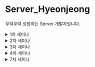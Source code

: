 # Server_Hyeonjeong
무럭무럭 성장하는 Server 개발자입니다.

<details> 
 <summary>1차 세미나</summary> 
  <div markdown="1">
   # 필수 과제 1-1
> 로그인 페이지 만들기
> (SignInActivity)

<img width="397" alt="1" src="https://user-images.githubusercontent.com/81394850/162618531-506ff87d-1ee9-4193-903f-975cf141c1b0.png">


**1. 아이디, 비밀번호 모두 입력 되어있을 경우만 Activity 이동**
```kotlin
//로그인 버튼 클릭시  
binding.btnLogin.setOnClickListener {  
  if(etid.text.toString().isNotBlank() && etpw.text.toString().isNotBlank()){//값이 있는 경우  
  Toast.makeText(this,"로그인 성공",Toast.LENGTH_SHORT).show()  
        val intent = Intent(this,HomeActivity::class.java)  
        startActivity(intent)  
    }else {  
        Toast.makeText(this,"아이디/비밀번호를 확인해주세요",Toast.LENGTH_SHORT).show()  
    }  
}
```
➡️ 로그인 버튼 클릭시
`isNotBlank` : 비어있거나 공백이 아닌 경우 true 반환
- `Toast` 메시지를 통해 '로그인 성공' 출력하기
- `Intent` 객체를 통해 HomeActivity로 이동하기

<img width="422" alt="2" src="https://user-images.githubusercontent.com/81394850/162618590-bc3b874a-ca25-4e94-9d09-a59994c30f11.png">


**2. 비밀번호 입력 내용 가리기**
`android:inputType="textPassword"` 를 통해 입력한 비밀번호를 가리도록 설정하기

**3. 미리보기 글씨 설정**
`android:hint="비밀번호를 입력해주세요."` 로 입력 전 미리보기 내용을 설정해준다.

**4. 회원가입 버튼 클릭시 SignUpActivity로 이동**
```kotlin
//회원가입 버튼 클릭시  
binding.btnSignup.setOnClickListener {  
  val intent = Intent(this,SignUpActivity::class.java)  
  startActivity(intent)
}
```
<img width="430" alt="3" src="https://user-images.githubusercontent.com/81394850/162618624-f4b0083d-0b17-4f33-9382-b2ec82a444ad.png">


`Intent(context, 호출할 액티비티::class.java)` 
-> 회원가입 Activity 호출하여 이동하기

# 필수과제 1-2

> 회원가입 페이지 만들기
> (SignUpActivity)


**1. 모두 입력된 경우만 회원가입 완료 클릭시 Activity 이동**

```kotlin
private fun signup(){  
    if(binding.etSignupId.text.toString().isNotBlank() && binding.etSignupName.text.toString().isNotBlank() && binding.etSignupPw.text.toString().isNotEmpty()){  
        Toast.makeText(this,"회원가입성공", Toast.LENGTH_SHORT).show()
        finish()
}

override fun finish() {  
    super.finish()  
}
```

* ` isNotBlank` 속성을 통해 EditText에 값이 있는 경우만 회원가입 성공하도록 설정
* `finish()` 함수를 호출하여 현재 엑티비티를 종료하고 Intent하기 전에 있었던 Activity로 이동

> 모두 입력하지 않은 경우

<img width="413" alt="4" src="https://user-images.githubusercontent.com/81394850/162618715-8fd68f0b-1205-4685-8580-493d175bc8b0.png">

> 모두 입력한 경우

<img width="437" alt="5" src="https://user-images.githubusercontent.com/81394850/162618774-cfc97f49-01c9-4fe7-bdc8-e85aced10a25.png">

-> 회원가입 성공

# 필수과제 1-3

> 자기소개 페이지 만들기
> (HomeActivity)

constraint 설정 후 view간의 위치 관계를 통해 자기소개 페이지 설정


# 성장과제 2-1
> 화면이동 + @

1. 회원가입 성공 후 회원가입 시 입력했던 아이디와 비밀번호 입력되어 있어야함
> SignInActivity.kt
```kotlin
//회원가입 버튼 클릭시  
binding.btnSignup.setOnClickListener {  
  val intent = Intent(this,SignUpActivity::class.java)  
    getSignUpActivityResult.launch(intent) //startActivity 대신 사용해서 값 받아올 수 있도록 함  
}
```
* SignActivity에서 값을 받아오기 위해 getSignUpActivityResult 변수를 시작하여 Intent 진행한다.

```kotlin
//회원가입 후 ID, PW 가져오기  
getSignUpActivityResult = registerForActivityResult(  
    ActivityResultContracts.StartActivityForResult()) {  
  result ->  
  //회원가입에서 돌아올 때 결과 값 받아옴  
  if(result.resultCode == RESULT_OK){  
            var signupId = result.data?.getStringExtra("id")  
            var signupPw = result.data?.getStringExtra("pw")  
            etid.setText(signupId)  
            etpw.setText(signupPw)  
        }  
    }
```
2. `private lateinit var getSignUpActivityResult : ActivityResultLauncher<Intent>` 
-> registerForActivityResult를 사용할 변수를 선언한다.
3. `if(result.resultCode == RESULT_OK)` RESULT_OK 를 통해 결과코드가 참일 경우 회원가입에서 돌아올 때 결과 값을 받아온다.
4. `result.data?.getStringExtra("id")` id라는 key값을 담아온 데이터를 저장하여 ID EditText 자리에 넣어준다.(비밀번호도 동일하게 진행)
5. `etid.setText(signupId)` 받아온 id값을 setText로 텍스트를 설정해준다.


> SignUpActivity.kt
```kotlin
//로그인 페이지로 이동할 때 입력 값을 보내도록 하는 코드  
val intent = Intent(this, SignInActivity::class.java).apply{  
  putExtra("id",signupId)  
    putExtra("pw",signupPw)  
}  
  
setResult(RESULT_OK,intent)  
if (!isFinishing) {  
    finish()  
}
```
* `putExtra`를 통해  key값과 함께 입력한 값을 저장해준다.
* 값 입력 후 RESULT_OK를 통해 받은 입력 값을 전달하여 사용할 수 있도록 한다.

<img width="437" alt="6" src="https://user-images.githubusercontent.com/81394850/162618897-34dcc36f-e0ed-412e-bd54-e66bcf910cc2.png">


# 성장과제 2-2

**1. ScrollView 설정**
```xml
<ScrollView  
	  android:layout_width="match_parent"  
	  android:layout_height="0dp"  
	  app:layout_constraintTop_toTopOf="parent"  
	  app:layout_constraintBottom_toBottomOf="parent">  
	 <androidx.constraintlayout.widget.ConstraintLayout  android:layout_width="match_parent"  
	  android:layout_height="wrap_content"  
	  android:layout_marginBottom="30dp"  
	  app:layout_constraintTop_toTopOf="parent">
      </androidx.constraintlayout.widget.ConstraintLayout>  
  
</ScrollView>
  ```
* ScrollView는 imageview나 TextView와 같은 View들을 바로 포함할 수 없다. 또한 한개의 뷰만 포함 가능하다. 그래서 layout을 만들고 그 내부에 다른 view들을 포함해야한다.
* ConstraintLayout을 내부에 만들고 그 안에 다른 뷰들을 포함하여 만든다.

<img width="401" alt="7" src="https://user-images.githubusercontent.com/81394850/162618912-60f04285-3618-44d4-aa8f-624bd592cea1.png">
<img width="421" alt="8" src="https://user-images.githubusercontent.com/81394850/162618937-bf8c7f7c-6051-4fbf-a367-389f5244c4bf.png">

-> 내용이 많을 경우, 스크롤뷰를 통해 내릴 수 있도록 함

<br>

**2. 사진 비율 1:1로 설정하기**

`app:layout_constraintDimensionRatio="1:1"` -> 가로, 세로 비율을 1:1로 설정하기 
 
`app:layout_constraintWidth_percent="0.4"` -> Width에 40% 크기로 image 크기를 설정한다. 이때 가로, 세로 비율이 같으므로 Length 또한 같은 크기로 설정된다.


  </div> 
</details>

<details>  
<summary>2차 세미나</summary>  
<div markdown="1">
 # 필수 과제 1


> FollowerAdapter

```kotlin
override fun onCreateViewHolder(parent: ViewGroup, viewType: Int): FollowerViewHolder {   
    val binding = ItemFollowerListBinding.inflate(LayoutInflater.from(parent.context), parent, false)  
    return FollowerViewHolder(binding)  
}  
```
-> 뷰홀더를 만드는 코드 부모 context에 부착시키며 뷰홀더에 넘겨준다.

```kotlin
override fun onBindViewHolder(holder: FollowerViewHolder, position: Int) {  
    holder.onBind(followerList[position])    
}  
```
-> 현재 위치에 있는 값들을 뷰홀더에 넘겨줌

  ```kotlin
override fun getItemCount(): Int {  
    return followerList.size  
}  
```
-> 리사이클러뷰에서 구현할 리스트 개수를 넘겨주기  
  
  ```kotlin
class FollowerViewHolder(private val binding : ItemFollowerListBinding):RecyclerView.ViewHolder(binding.root) {  
    fun onBind(data: FollowerData){  
        binding.tvFollowerListName.text = data.followerName  
		binding.tvFollowerListIntro.text = data.followerIntro  
  
  }  
  
}
```
-> 해당 position에 있는 값들을 뷰홀더에 연결시켜준다.

> fragment 변경하기

```kotlin
private fun initTransaction(){
		val fragment1 = FollowerFragment()
		val fragment2 = RepositoryFragment()

		supportFragmentManager.beginTransaction().add(R.id.fcv_home,fragment1).commit()
		binding.btnFollower.setOnClickListener {
			supportFragmentManager.beginTransaction().replace(R.id.fcv_home,fragment1).commit()
		}
		binding.btnRepository.setOnClickListener {
			supportFragmentManager.beginTransaction().replace(R.id.fcv_home,fragment2).commit()
		}
		}
}
```
-> initTransaction을 통해 현재 선택한 프레그 먼트 교체시킴
이때 add로 먼저 선택할 것을 지정해주고 그다음에 변경 할 때는 replace로 해줘야함
이렇게 클릭이벤트를 걸어줘서 변경이 가능하도록 한다!

## 구현화면
<img width="276" alt="image" src="https://user-images.githubusercontent.com/81394850/167561388-ccdcd24f-3ed0-440f-8938-244695825100.png">

# 필수과제 1-2

```xml
<androidx.recyclerview.widget.RecyclerView

android:id="@+id/rv_follower"
android:layout_width="match_parent"
android:layout_height="wrap_content"
app:layout_constraintStart_toStartOf="parent"
app:layout_constraintTop_toTopOf="parent"
app:layoutManager="androidx.recyclerview.widget.GridLayoutManager"
app:spanCount="2"/>
```
리사이클러뷰 Grid Layout으로 변경시키기
`GridLayoutManager` 이용!
`spanCount` -> 아이템 2개씩 들어올 수 있도록 함

## 구현화면

<img width="291" alt="image" src="https://user-images.githubusercontent.com/81394850/167560637-463e7e12-c48d-47f9-9d87-c54d688b6fe2.png">

# 성장과제
```kotlin
override fun onBindViewHolder(holder: FollowerAdapter.FollowerViewHolder, position: Int) {

holder.onBind(followerList[position])
holder.itemView.setOnClickListener {
	val intent = Intent(mContext,DetailActivity::class.java)
	intent.putExtra("name", followerList[position].followerName)
	intent.putExtra("desc", followerList[position].followerIntro)
	mContext.startActivity(intent)
}
}
```
-> onBindViewHolder에 아이템 생겼을 시점에 클릭이벤트 연결하기!
-> 해당 뷰 위치에 대한 이름과 설명을 함께 putExtra로 보내주기
* 다른 방식으로 하는 것이 좋을 것 같아 그 부분을 공부해야 할 것 같다...


## 구현화면

<img width="285" alt="image" src="https://user-images.githubusercontent.com/81394850/167560792-69d456ec-39f6-4f0a-a45c-0e606c1d66fd.png">

-> 클릭시 이 화면으로 이동!
</div>
</details>

<details>  
<summary>3차 세미나</summary>  
<div markdown="1">
 # 필수 과제 1
> 폰트 적용하기

1. 사용할 font xml 만들기	
```xml
<font-family xmlns:android="http://schemas.android.com/apk/res/android"  
  xmlns:app="http://schemas.android.com/apk/res-auto">  
 <font  android:font="@font/noto_sans_kr_regular"  
  android:fontStyle="normal"  
  android:fontWeight="400"/>  
  
 <font  android:font="@font/noto_sans_kr_bold"  
  android:fontStyle="normal"  
  android:fontWeight="700"/>  
  
</font-family>
```
-> fontweight에 따라 다르게 설정됨
2. values폴더에서 fontstyle.xml 만들기
```xml
<resources>  
 <style name="noto_sans_textView" parent="@android:style/Widget.DeviceDefault.TextView">  
 <item name="android:fontFamily">@font/font_noto_sans</item>  
 </style>  
 <style name="noto_sans_button" parent="@android:style/Widget.DeviceDefault.Button.Borderless">  
 <item name="android:fontFamily">@font/font_noto_sans</item>  
 </style>  
 <style name="noto_sans_editText" parent="@android:style/Widget.DeviceDefault.EditText">  
 <item name="android:fontFamily">@font/font_noto_sans</item>  
 </style>  
</resources>
```
-> textview, button, editText 별로 폰트 적용시킴
3. style.xml에서 custom font-family 적용시킴
```xml
<resources>  
  <!--custom font-family 적용-->  
	  <style name="AppStyle" parent="Theme.AppCompat.Light.NoActionBar">  
	 <item name="android:textViewStyle">@style/noto_sans_textView</item>  
	 <item name="android:buttonStyle">@style/noto_sans_button</item>  
	 item name="android:editTextStyle">@style/noto_sans_editText</item>
	  
 </style>
 </resources>
 ```
-> 폰트 자동 적용시킨다.

## HomeActivity -> ProfileFragment로 만들기

-> HomeActivity에서 프레그먼트 띄우고 BottomNavigation 만들어서 fragment 교체시키기

1. ViewPager2 사용하기
2. bottomnavigationView 사용하기
```xml
<androidx.viewpager2.widget.ViewPager2  
  android:id="@+id/vp_home"  
  android:layout_width="match_parent"  
  android:layout_height="match_parent"/>  
  
 <com.google.android.material.bottomnavigation.BottomNavigationView  android:id="@+id/bnv_home"  
  android:layout_width="match_parent"  
  android:layout_height="wrap_content"  
  android:background="#FFFFFF"  
  app:itemIconTint="@color/selector_bottom_navi"  
  app:itemRippleColor="#6424D5"  
  app:itemTextColor="@color/selector_bottom_navi"  
  app:layout_constraintBottom_toBottomOf="parent"  
  app:menu="@menu/menu_home"/>
  ```
  * bottomNavitgation menu 연결시킨 후 클릭한 `@menu/menu_home`에 따라 ViewPager2에 나오는 화면 다르게 설정하기

> HomeActivity.kt에서 연결할 프레그먼트 어뎁터로 연결하기
```kotlin
private fun initAdapter(){  
    val fragmentList = listOf(ProfileFragment(), HomeFragment(), CameraFragment())  
    homeViewPagerAdapter = HomeViewPagerAdapter(this)  
    homeViewPagerAdapter.fragments.addAll(fragmentList)  
  
    binding.vpHome.adapter = homeViewPagerAdapter  
}
```
-> 세개의 프레그먼트 연결하여 어뎁터에서 리스트 받아 보여줄 fragment 설정하기
```kotlin
class HomeViewPagerAdapter(fragmentActivity: FragmentActivity) : FragmentStateAdapter(fragmentActivity) {  
    val fragments = mutableListOf<Fragment>()  
    override fun getItemCount(): Int = fragments.size  
  
  override fun createFragment(position: Int): Fragment = fragments[position]  
  
}
```
*  엑티비티에서 작동하는것이라서 fragmentActivity에서 만든다.
* `createFragment(position: Int): Fragment = fragments[position]  ` 를 통해 현재 position에 있는 fragment를 반환해준다.

> BottomNavigationView 사용해서 연결시키기
-> initBottomNavi() 불러오기

```kotlin
private fun initBottomNavi(){  
    binding.vpHome.registerOnPageChangeCallback(object : ViewPager2.OnPageChangeCallback(){  
        override fun onPageSelected(position: Int) {  
            binding.bnvHome.menu.getItem(position).isChecked = true  
  }  
    })  
    binding.bnvHome.setOnItemSelectedListener {  
  when(it.itemId){  
            R.id.menu_profile -> {  
                binding.vpHome.currentItem = FIRST_FRAGMENT  
  return@setOnItemSelectedListener true  
  }  
            R.id.menu_home -> {  
                binding.vpHome.currentItem = SECOND_FRAGMENT  
  return@setOnItemSelectedListener true  
  }  
            else -> {  
                binding.vpHome.currentItem = THIRD_FRAGMENT  
  return@setOnItemSelectedListener true  
  }  
        }  
    }  
}
```
* 현재 선택한 메뉴일 경우 해당하는 위치의 fragment 보여주도록 설정하기

> 클릭이벤트에 따라 선택되는 bottomNavi 다르게 설정하기

```kotlin
private fun initTransaction(){  
    val followerFragment = FollowerFragment()  
    val repositoryFragment = RepositoryFragment()  
  
    childFragmentManager.beginTransaction().add(R.id.fcv_profile,followerFragment).commit()  
    binding.btnFollower.setOnClickListener{  
  binding.btnFollower.isSelected = true  
  binding.btnRepository.isSelected = false  
  childFragmentManager.beginTransaction().replace(R.id.fcv_profile,repositoryFragment).commit()  
    }  
  binding.btnRepository.setOnClickListener {  
  binding.btnFollower.isSelected = false  
  binding.btnRepository.isSelected = true  
  childFragmentManager.beginTransaction().replace(R.id.fcv_profile,followerFragment).commit()  
    }  
  
}
```
➡️원래 supportFragmentManager를 통해 activity에서 프레그먼트들을 연결했었다. 여기서는 fragment 내부에서 다른 fragment들을 띄어야하기 때문에 `childFragmentManager`를 사용한다. 그러면 부모 프레그먼트가 자식 프레그먼트들을 관리할 수 있도록 한다.

➡️이런식으로 bottomNavi도 어뎁터의 기능을 이용하여 페이지를 엑티비티에 보여주는 거임

⭐fragmentManager에 supportFragmentManager만 쓰다가 childFragmentManager, parentFragmentManager도 사용할 수 있다는 것을 깨달음. fragment의 현재 상태에 따라 적적하게 사용해야겠다.

## 구현화면

![frag](https://user-images.githubusercontent.com/81394850/167087323-4c799d5d-3900-4152-8d5c-e54dd3f2e8ff.gif)


## Button selector 활용하기

1. unclicked일때와 clicked일때의 `shape` 를 만들기
2. selector_btn에서 클릭 여부에 따라 다른 버튼 볼 수 있도록 구현
```xml
<selector xmlns:android="http://schemas.android.com/apk/res/android">  
 <item android:drawable="@drawable/unclicked_btn" android:state_selected="false"/>  
 <item android:drawable="@drawable/clicked_btn" android:state_selected="true"/>  
</selector>
```
-> state_selected 여부에 따라 버튼 모양 다르게 설정하기
3. 버튼의 배경색상 선택
`android:background="@drawable/selector_btn"` -> 위에서 만든 파일로 버튼 색상 적용하기

## 이미지 원형으로 설정

`<de.hdodenhof.circleimageview.CircleImageView>` 를 통해 이미지 원형으로 설정하기

## HomeFragment 완성시키기
-> tabLayout + ViewPager2 사용하기

1. TabLayout과 ViewPager2 설정하기 -> TabLayout에서 선택한거에 따라 ViewPager2에 나오는 화면 다르게 설정할거임
2. 마찬가지로 ViewPager2에 띄울 자식 프레그먼트를 띄우기 위해 어뎁터를 사용해야함
3. 사용할 프레그먼트를 어뎁터와 연결시키기
```kotlin
private fun initAdapter(){  
    var fragmentList = listOf(FollowerTabFragment(), FollowingTabFragment())  
  
    followTabViewpagerAdapter = FollowTabViewPagerAdapter(this)  
    followTabViewpagerAdapter.fragments.addAll(fragmentList)  
  
    binding.vpFragHome.adapter = followTabViewpagerAdapter  
}
```
4. TabLayout에서 사용할 라벨 설정하기
```kotlin
private fun initAdapter(){  
    var fragmentList = listOf(FollowerTabFragment(), FollowingTabFragment())  
  
    followTabViewpagerAdapter = FollowTabViewPagerAdapter(this)  
    followTabViewpagerAdapter.fragments.addAll(fragmentList)  
  
    binding.vpFragHome.adapter = followTabViewpagerAdapter  
}
```
*  어뎁터에 사용할 프레그먼트를 리스트형식으로 보낸다. 
* 보여줄 화면에 어뎁터 설정하기
5. ViewPager2와 TabLayout 연동시키기
```kotlin
private fun initTabLayout(){  
    val tabLabel = listOf("Following", "Follower")  
  
    TabLayoutMediator(binding.tlFragHome, binding.vpFragHome) { tab, position ->  
  tab.text = tabLabel[position] //동적으로 Tablayout 설정  
  }.attach()  
}
```
-> 현재 tab과 positio에 따라 라벨 text 설정하여 붙이기 !

6. custom TabLayout 만들기
* style.xml에 원하는 텝바를 만들기
```xml
<style name ="tab_text" parent="TextAppearance.Design.Tab">  
 <item name="android:textSize">16sp</item>  
 <item name="android:fontFamily">@font/font_noto_sans</item>  
 <item name="android:textStyle">normal</item>  
</style>
```
-> textsize와 폰트 설정함
`app:tabTextAppearance="@style/tab_text"` 사용해서 내가 설정한 스타일로 만들기

* 텝바 선택시와 선택되지 않았을 때의 color를 다르게 설정하기
`app:tabIndicatorColor="@color/selector_bottom_navi"  
app:tabSelectedTextColor="@color/selector_bottom_navi"`
bottom_navi와 같은 방식으로 설정했음 

## 구현화면



# 2. 성장과제
> ViewPager2 중첩 스크롤 문제 해결하기
❗현재 엑티비티에서 bottomNavi에 의해 스크롤되고, homeFragment에서 tabLayout에 의해 변경되는 스크롤 뷰의 방향이 같다. TabLayout의 스크롤을 정상적으로 작동할 수 있도록 해야함

1. NestedScrollableHost라는 클래스를 생성해서 중첩을 해결하는 코드를 구글문서에서 찾아서 넣기
[custom wrapper layout](https://github.com/android/views-widgets-samples/blob/master/ViewPager2/app/src/main/java/androidx/viewpager2/integration/testapp/NestedScrollableHost.kt). 에서 제공하는 깃허브 파일을 넣기 !

중첩을 허용하기 위해 ViewPager2 객체의 requestDisallowInterceptTouchEvent()를 사용해야한다.
2. ViewPager2를 위에서 만든 `com.example.seminar_task1.util.NestedScrollableHost`로 감싸주기
-> 그러면 중첩 스크롤 문제가 해결된다.

## 구현화면
![home](https://user-images.githubusercontent.com/81394850/167087476-4932a67a-c2a1-4453-a2b5-0901c4758765.gif)


# 3. 도전과제
> 갤러리에 접근하여 이미지(Uri)를 Glide를 사용해서 화면에 띄우기
1. 버튼을 클릭하면 sopt이미지를 바꾸도록 설정해야함
<img width="300" alt="image" src="https://user-images.githubusercontent.com/81394850/167083540-038fd182-b641-4dd2-aa7d-e4404eddd110.png">

2. requestPermissionLauncher 사용하기
```kotlin
private val requestPermissionLauncher =  
    registerForActivityResult(ActivityResultContracts.RequestPermission()) { isGranted: Boolean ->  
  if (isGranted) {  
            navigateGallery()  
        } else {  
            Toast.makeText(requireContext(),"갤러리 접근 실패",Toast.LENGTH_SHORT).show()  
        }  
    }
```
-> 접근권한이 부여됐을 때 갤러리에 접근할 수 있도록 설정한다.

3. 갤러리 접근하기
    
  ```kotlin
  private fun navigateGallery() {  
    val photoIntent = Intent(Intent.ACTION_PICK) //open the album  
  photoIntent.type = "image/*"  
  openGallery.launch(photoIntent)  
}
```
-> `Intent.ACTION_PICK` 인 경우 앨범에 접근할 수 있는 Intent 객체를 날리고 type 설정 후 갤러리 열기

> Glide를 통해 이미지 변경시켜주기

* 첨부하기 버튼 클릭시 이미지를 변경시킬 거임

```kotlin
private val openGallery : ActivityResultLauncher<Intent> = registerForActivityResult(  
    ActivityResultContracts.StartActivityForResult()){ result ->  
  if(result.resultCode == RESULT_OK && result.data != null){  
        photoUri = result.data?.data  
  Glide.with(this)  
            .load(photoUri)  
            .into(binding.ivCamera)  
    }else if(result.resultCode == RESULT_CANCELED){  
        Toast.makeText(requireContext(),"사진을 가져오지 못했습니다.", Toast.LENGTH_SHORT).show()  
    }  
}
```
-> resultCode == RESULT_OK이고 가져온 값이 null이 아닌 경우 선택한 이미지의 uri를 Glide를 통해 해당 imageView 위치에 띄어준다.

> 버튼 클릭했을 때 작동하는 코드
```kotlin
private fun changeProfileImage() {  
    //버튼 클릭시 갤러리 접근하여 이미지 uri 전달  
  binding.btCamera.setOnClickListener {  
  when {  
            ContextCompat.checkSelfPermission(  
                requireContext(), Manifest.permission.READ_EXTERNAL_STORAGE  
  ) == PackageManager.PERMISSION_GRANTED -> {  
                navigateGallery()  
            }  
            shouldShowRequestPermissionRationale(Manifest.permission.READ_EXTERNAL_STORAGE) -> {  
                showInContextUI()  
            }  
            else -> {  
                requestPermissionLauncher.launch(Manifest.permission.READ_EXTERNAL_STORAGE)  
            }  
        }  
    }  
}
```
-> 버튼 클릭헀을 때 발생 -> `navigateGallery()` 접근할 수 있도록 함


* 권한 부여받고 저장소 읽게 되면 `navigateGallery()` 를 불러와서 갤러리 열게됨

⭐조장님의 코드를 참고하여 갤러리 접근 관련 코드가 완벽 이해는 아니었지만 직접 코드로 쳐보고 수정하다 보니 흐름은 이해가 간 것 같다.

## 구현화면

![camera](https://user-images.githubusercontent.com/81394850/167087081-76f9de39-f3d4-4517-b4d6-dfa914e6bbd1.gif)
</div>
</details>

<details>  
<summary>4차 세미나</summary>  
<div markdown="1">
 # 4차 세미나 과제

# 필수 과제

## 로그인/회원가입 API 연동

1. request/response 객체 생성
```kotlin
data class RequestSignIn(  
    @SerializedName("email")  
    val id:String,  
 val password:String  
)
```
로그인시 request 데이터
```kotlin
data class RequestSignUp(  
    val name : String,  
  @SerializedName("email")  
    val id : String,  
 val password : String  
)
````
->  회원가입시 request 데이터

```kotlin
  
data class ResponseSignIn(  
    val status:Int,  
 val message :String,  
 val data : Data  
){  
    data class Data(  
        val name: String,  
 val email: String  
    )  
}
```
->  로그인시 response 데이터

```kotlin
data class ResponseSignUp(  
    val status : Int,  
 val message : String,  
 val data : Data  
){  
    data class Data(  
        val id : Int  
    )  
}
```
-> 회원가입시 response 데이터

이 데이터타입들을 json 데이터 타입과 일치시켜서 서버로 보낼 데이터 타입과 서버로부터 받아올 데이터 타입으로 일치시켜야한다.

2. Retrofit interface 설계
```kotlin
interface SoptService {  
    @POST("auth/signin")  
    fun postLogin(  
        @Body body: RequestSignIn  
    ) : Call<ResponseSignIn>  
  
    @POST("auth/signup")  
    fun postSignUp(  
        @Body body: RequestSignUp  
    ) : Call<ResponseSignUp>  
  
}
```
-> post로 데이터 전송하고 api 주소를 설정하기
아까 선언한 데이터 클래스를 인자값으로 받고 리턴값으로 반환해줄거임

3. Retrofit 구현체 생성
```kotlin
object ServiceCreator {  
    private const val BASE_URL = "http://13.124.62.236/"  
  
  private val retrofit : Retrofit = Retrofit.Builder()  
        .baseUrl(BASE_URL)  
        .addConverterFactory(GsonConverterFactory.create())  
        .build()  
  
    val soptService: SoptService = retrofit.create(SoptService::class.java)  
}
```
-> 기본적인 url 설정하고 retrofit 인터페이스의 실제 구현객체임

3. 로그인 서버 통신

> SignInActivity
```kotlin
private fun signIn(){  
    binding.btnLogin.setOnClickListener {  
  if(etid.text.toString().isNotBlank() && etpw.text.toString().isNotBlank()){//값이 있는 경우  
  val requestSignIn = RequestSignIn(  
                id= binding.etId.text.toString(),  
  password = binding.etPw.text.toString()  
            )  
            val call : Call<ResponseSignIn> = ServiceCreator.soptService.postLogin(requestSignIn)  
  
            call.enqueue(object : Callback<ResponseSignIn> {  
                override fun onResponse(  
                    call : Call<ResponseSignIn>,  
  response: Response<ResponseSignIn>  
                ){  
                    if(response.isSuccessful){  
                        val data = response.body()?.data  
  Toast.makeText(this@SignInActivity, "${data?.email}님 반갑습니다.", Toast.LENGTH_SHORT).show()  
                        startActivity(Intent(this@SignInActivity, HomeActivity::class.java))  
  
                    }else Toast.makeText(this@SignInActivity,"로그인에 실패했습니다.",Toast.LENGTH_SHORT).show()  
                }  
  
                override fun onFailure(call: Call<ResponseSignIn>, t: Throwable) {  
                    Log.e("NetworkTest,","error:$t")  
                }  
            })  
        }else {  
            Toast.makeText(this,"아이디/비밀번호를 확인해주세요",Toast.LENGTH_SHORT).show()  
        }  
  
  
    }  
}
```
-> 입력한 값이 있는 경우 :  call 객체에 enqueue를 호출하여 비동기적으로 서버를 요청한다. 성공하면 Toast 메시지 출력하고 HomeAcitivy로 Intent 시키기
-> 서버 통신 실패시 로그인 실패 Toast 메시지 

> SignUpActivity
```kotlin
private fun signUp(){  
    binding.btnSignupEnd.setOnClickListener{  
  if(binding.etSignupId.text.toString().isNotBlank() && binding.etSignupName.text.toString().isNotBlank() && binding.etSignupPw.text.toString().isNotEmpty()){  
            val requestSignUp = RequestSignUp(  
                name = binding.etSignupName.text.toString(),  
  id = binding.etSignupId.text.toString(),  
  password = binding.etSignupPw.text.toString()  
            )  
            val call : Call<ResponseSignUp> = ServiceCreator.soptService.postSignUp(requestSignUp)  
  
            call.enqueue(object : Callback<ResponseSignUp> {  
                override fun onResponse(  
                    call: Call<ResponseSignUp>,  
  response: Response<ResponseSignUp>  
                ) {  
                    if (response.isSuccessful) {  
                        val data = response.body()  
                        Toast.makeText(this@SignUpActivity, "${data?.message}!!!", Toast.LENGTH_SHORT).show()  
                        //로그인 페이지로 이동할 때 입력 값을 보내도록 하는 코드  
  val intent = Intent(this@SignUpActivity, SignInActivity::class.java).apply{  
  putExtra("id",requestSignUp.id)  
                            putExtra("pw",requestSignUp.password)  
                        }  
  setResult(RESULT_OK,intent)  
                        if (!isFinishing) {  
                            finish()  
                        }  
                    } else Toast.makeText(this@SignUpActivity, "회원가입 실패", Toast.LENGTH_SHORT).show()  
                }  
  
                override fun onFailure(call: Call<ResponseSignUp>, t: Throwable) {  
                    Log.e("Network", "error :$t")  
                }  
            })  
        }else{  
            Toast.makeText(this,"입력되지 않은 정보가 있습니다",Toast.LENGTH_SHORT).show()  
        }  
    }  
  
}
```
-> 입력값 있는 경우 binding객체 할당해서 값 저장
-> call 객체에 enqueue 호출하여 비동기적으로  처리한다.
-> 성공할 경우 현재 입력한 id, password 값을 putExtra로 보내서 로그인 화면에서 입력될 수 있도록 한다.

이렇게 회원가입을 하면 이 id, password로 로그인이 가능함

# 구현화면

## 회원가입 

![device-2022-05-13-165411](https://user-images.githubusercontent.com/81394850/168237857-ab9560b8-2b41-4e86-94f6-f38f9ff99c20.gif)

## 로그인
![login](https://user-images.githubusercontent.com/81394850/168238041-65e06def-1669-4e10-aaaf-f1ff18676c0f.gif)
</div>
</details>

<details>  
<summary>7차 세미나</summary>  
<div markdown="1">
 
# 필수과제

> SharedPreferences를 사용해서 자동로그인 / 자동로그인 해제 구현하기

```kotlin
object SOPTSharedPreferences {  
    private const val STORAGE_KEY = "USER_AUTO"  
  private const val AUTO_LOGIN = "AUTO_LOGIN"  
  private lateinit var preferences: SharedPreferences  
  
    fun init(context: Context) {  
        preferences = context.getSharedPreferences(STORAGE_KEY, Context.MODE_PRIVATE)  
    }  
  
    fun getAutoLogin(): Boolean {  
        return preferences.getBoolean(AUTO_LOGIN, false)  
    }  
  
    fun setAutoLogin(value : Boolean){  
        preferences.edit()  
            .putBoolean(AUTO_LOGIN, value)  
            .apply()  
    }  
  
    fun setLogout(context: Context){  
        preferences = context.getSharedPreferences(STORAGE_KEY, Context.MODE_PRIVATE)  
        preferences.edit()  
            .remove(AUTO_LOGIN)  
            .clear()  
            .apply()  
    }  
}
```
-> sharedPreferences 사용해서 key값에 대한 value값을 내장DB에 저장한다.
그러면 그 key에 대한 값을 꺼내올 수 있음

## 자동로그인 설정

> 버튼 설정
```xml
<selector xmlns:android="http://schemas.android.com/apk/res/android">  
 <item android:drawable="@drawable/ic_baseline_check_circle_outline_24" android:state_selected="false"/>  
 <item android:drawable="@drawable/ic_baseline_check_circle_24" android:state_selected="true"/>  
</selector>
```
자동로그인을 클릭했을 때, 안했을 때의 버튼 이미지를 다르게 설정하기

> 버튼 클릭했는지에 대한 Boolean값 전달
```kotlin
private fun initClickEvent(){  
    binding.btnCheckbox.setOnClickListener {  
  binding.btnCheckbox.isSelected = !binding.btnCheckbox.isSelected  
  SOPTSharedPreferences.setAutoLogin(binding.btnCheckbox.isSelected)  
    }  
}
```
-> 클릭된 경우 현재 isSelected 값에 반대로 저장하여 SOPTSharedPreferences에 전달한다.

> 자동로그인
```kotlin
    if(SOPTSharedPreferences.getAutoLogin()){  
        Toast.makeText(this,"자동로그인 되었습니다",Toast.LENGTH_SHORT).show()  
        startActivity(Intent(this@SignInActivity, HomeActivity::class.java))  
        finish()  
    }  
  
}
```
위에서 true 를 얻은 경우는 자동로그인으로 설정됨

## 자동로그인 해제
```kotlin
private fun isAutoLogOut(){  
    binding.clAutoLogout.setOnClickListener{  
  SOPTSharedPreferences.setAutoLogin(false)  
        SOPTSharedPreferences.setLogout(this)  
        Toast.makeText(this,"자동로그인 되었습니다",Toast.LENGTH_SHORT).show()  
        startActivity(Intent(this@SettingActivity, SignInActivity::class.java))  
        finish()  
    }  
}
```
-> 버튼 클릭시 자동로그인 false상태로 바꾸고 현재 로그인 된 부분 제거하기



## 결과물

<img width="201" alt="image" src="https://user-images.githubusercontent.com/81394850/172747011-1f03b946-486b-45f1-a2e5-922e3ecc3508.png">

-> 자동 로그인 버튼 생성하여 클릭시 자동 로그인 설정함

<img width="200" alt="image" src="https://user-images.githubusercontent.com/81394850/172748231-54e2bc17-5f3a-4332-8507-c48b42705418.png">

-> 자동로그인 설정하기

<img width="200" alt="image" src="https://user-images.githubusercontent.com/81394850/172747576-05ce8265-10bf-44f2-b490-148a43259414.png">

-> 자동로그인 해제 버튼 클릭시 로그아웃 됨

<img width="200" alt="image" src="https://user-images.githubusercontent.com/81394850/172748454-217a81a6-272c-4164-a317-9518e87a170a.png">

-> 자동로그인 해제하기

# 성장과제

> 온보딩 화면 만들기

```xml
<navigation xmlns:android="http://schemas.android.com/apk/res/android"  
  xmlns:app="http://schemas.android.com/apk/res-auto"  
  xmlns:tools="http://schemas.android.com/tools"  
  android:id="@+id/nav_host_fragment"  
  app:startDestination="@id/onBoardingFragment1">  
  
 <fragment  android:id="@+id/onBoardingFragment1"  
  android:name="com.example.seminar_task1.OnBoardingFragment1"  
  android:label="fragment_on_boarding1"  
  tools:layout="@layout/fragment_on_boarding1" >  
 <action  android:id="@+id/action_onBoardingFragment1_to_onBoardingFragment2"  
  app:destination="@id/onBoardingFragment2" />  
 </fragment>
  <fragment  android:id="@+id/onBoardingFragment2"  
  android:name="com.example.seminar_task1.OnBoardingFragment2"  
  android:label="fragment_on_boarding2"  
  tools:layout="@layout/fragment_on_boarding2" >  
 <action  android:id="@+id/action_onBoardingFragment2_to_onBoardingFragment3"  
  app:destination="@id/onBoardingFragment3" />  
 </fragment> 
 <fragment  android:id="@+id/onBoardingFragment3"  
  android:name="com.example.seminar_task1.OnBoardingFragment3"  
  android:label="fragment_on_boarding3"  
  tools:layout="@layout/fragment_on_boarding3" />  
</navigation>
```
-> 온보딩 화면에서 사용할 fragment와 이동 action 설정하기
action을 통해 어떤 화면으로 넘어갈지 설정가능

```kotlin
binding.btnNext.setOnClickListener {  
  findNavController().navigate(R.id.action_onBoardingFragment1_to_onBoardingFragment2)  
}
```
-> 버튼 클릭시 액션 불러와서 fragment1 -> fragment2로 이동할 수 있도록 설정한다.

```kotlin
binding.btnNext.setOnClickListener {  
  startActivity(Intent(requireContext(), SignInActivity::class.java))  
    activity?.finish()  
  
}
```
-> 마지막 시작하기에서 버튼 클릭시 로그인 엑티비티로 넘어가고 현재 엑티비티는 finish 시켜줌

# 결과물

<img width="200" alt="image" src="https://user-images.githubusercontent.com/81394850/172749112-b04ed894-823c-44ee-ab7e-032be8e36c48.png">

-> 버튼 클릭시 action 실행됨

<img width="200" alt="image" src="https://user-images.githubusercontent.com/81394850/172749133-3de0dde9-cf8e-428b-84b3-b16ce02057eb.png">

-> 버튼 클릭시 action 실행됨

<img width="200" alt="image" src="https://user-images.githubusercontent.com/81394850/172749152-95590290-9564-4ff3-9fba-05dce172296f.png">

-> 시작하기 클릭시 로그인 페이지로 이동

<img width="200" alt="image" src="https://user-images.githubusercontent.com/81394850/172749173-7b901c6b-6cf7-4e22-b754-790150e992db.png">

-> 로그인 화면 


# 도전 과제
> Room을 사용하여 자동로그인 로직 만들기

### 1. DAO 객체 만들기

```kotlin
@Dao

interface SignInDao {
@Insert
suspend fun insert(isLogin: LoginData)

@Delete
suspend fun delete(isLogin: LoginData)

@Query("DELETE FROM LoginData WHERE id = :user")
suspend fun deleteIsLogin(user: String)

@Query("SELECT * FROM LoginData")
suspend fun getAll(): List<LoginData>

@Query("SELECT * FROM LoginData WHERE id = :user")
suspend fun findIsLogin(user: String): LoginData

@Query("UPDATE LoginData SET isAutoLogin=:isLogin WHERE id = :user")
suspend fun update(user: String, isLogin: Boolean)
}
```
1. Insert : isLogin으로 받은 값을 삽입해준다.
2. Delete : isLogin으로 받은 값을 찾아서 삭제해준다.
3. deleteIsLogin : 현재 받아온 user가 id와 같은 경우 그 데이터를 삭제해준다.
4. getAll : 전체 데이터를 리스트 형식으로 불러와준다.
5. findIsLogin : 해당하는 아이디를 선택해준다.
6. update : 해당하는 아이디를 찾고 그 값을 업데이트 하고 싶은 값으로 세팅해준다.

코루틴을 사용하여 DB 처리시 IO 영역에서 처리할 수 있도록 설정하였다.

### 2. SignInDataBase 생성
```kotlin
@Database(entities = [LoginData::class], version = 5)  
abstract class SignInDatabase : RoomDatabase() {  
  abstract fun signInDao(): SignInDao  
  
  companion object {  
  private var instance: SignInDatabase? = null  
  
 fun getInstance(context: Context): SignInDatabase? {  
  if (instance == null) {  
	  synchronized(SignInDatabase::class) {  
		  instance = Room.databaseBuilder(  
			  context.applicationContext, SignInDatabase::class.java,  
              "signIn-database" //db가 생성될 떄 사용될 이름  
  )  
			  .addMigrations(MIGRATION_3_4)  
			  .fallbackToDestructiveMigration()  
			  .build()  
		  }  
		 }  
		  return instance  
	  }  
  }  
  
}  
val MIGRATION_3_4 = object : Migration(3, 4) {  
  override fun migrate(database: SupportSQLiteDatabase) {  
 }
}
 ```

-> 위에 SignInDao를 사용하여 데이터베이스를 처리해준다.
* MIGRATION을 설정하지 않으면 오류가 발생하여 선언해서 추가해두었다.

### 자동로그인 하기 !

> SignInActivity.kt
```kotlin
private fun initLogin() {
CoroutineScope(Dispatchers.IO).launch {

		val isAuto =

			withContext(CoroutineScope(Dispatchers.IO).coroutineContext) {

			db.signInDao().findIsLogin("UserLogin")

}
		if(isAuto===null){

			db.signInDao().insert(LoginData("UserLogin", false))
		}
	}	
}
```
*  자동로그인 버튼 클릭전 초기화 작업을 진행한다.
* 우선 findIsLogin을 사용하여 UserLgoin가 id인 데이터를 찾아준다.
* 초기화 안된 경우 null일 것이고, UserLogin 이라는 아이디와 로그인 상태는  false인 데이터를 insert해준다.

> 클릭된경우
```kotlin
private fun initClickEvent() {

binding.btnCheckbox.setOnClickListener {
		binding.btnCheckbox.isSelected = !binding.btnCheckbox.isSelected
		CoroutineScope(Dispatchers.IO).launch {
			db.signInDao().update("UserLogin", binding.btnCheckbox.isSelected)
		}
	}
}
```

* 자동로그인 checkbox가 클릭된 경우 현재 selected 상태를 반대로 바꾼다.
* CoroutineScope - 백그라운드 영역에서 DB를 다루어줘야한다.
* 현재 UserLogin 아이디가 초기화 때 생성이 되어있을 것이고, 현재 isSelected 형태로 update해준다.

> 자동로그인
```kotlin
	private fun isAutoLogin() {

	CoroutineScope(Dispatchers.Main).launch {
		val isAuto =
			withContext(CoroutineScope(Dispatchers.IO).coroutineContext) {
				db.signInDao().findIsLogin("UserLogin")
	}
	if (isAuto.isAutoLogin) {
		Toast.makeText(applicationContext, "자동로그인 되었습니다", Toast.LENGTH_SHORT).show()
		startActivity(Intent(this@SignInActivity, HomeActivity::class.java))
		finish()
	}
   }
}
```
* UI 그리기 위해 Main thread에서 작업을 진행한다.
* DB를 불러오기 위한 작업은 IO thread에서 진행하며 withContext를 사용하여 실행한다.
* 현재 UserLgoin에 대한 isAutoLgoin 상태가 true인 경우 자동로그인이 성공하며 현재 로그인 화면이 finish된다.

> 자동로그인 해제하기
```kotlin
private fun isAutoLogOut() {  
	  binding.btnRight.setOnClickListener {  
		  CoroutineScope(Dispatchers.IO).launch {  
			  kotlin.runCatching {  
			  db.signInDao().deleteIsLogin("UserLogin")  
		  }.onSuccess {  
			  withContext(Dispatchers.Main) {  
			  Toast.makeText(this@SettingActivity, "자동로그인 해제 되었습니다", Toast.LENGTH_SHORT)  
			  .show()  
			  startActivity(Intent(this@SettingActivity, SignInActivity::class.java))  
			  finish()  
	 }  
		 }.onFailure {  
			  withContext(Dispatchers.Main) {  
			  Toast.makeText(this@SettingActivity, "자동로그인 해제 실패", Toast.LENGTH_SHORT).show()  
			 } 
		 }  
		}  
	 }  
}
```

* DB 접근시 IO thread에서 작업하기
* 해당 로그인 해제 버튼 클릭시 현재 id를 찾아서 제거해준다.(UserLogin으로 저장되어있을 거다)
* runCatching을 사용하여 성공한 경우와 실패한 경우를 나눠서 해당 toast 메시지를 출력해준다.

-> 하나의 아이디를 통해서만 자동로그인을 설정할 수 있도록 하였다. Room을 공부하기 위해 간단한 방식으로 진행하였고, Github 연동한 아이디마다 Room에 자동로그인 상태를 저장할 수 있는 로직의 필요성이 느껴진다.

# Room 사용하여 자동로그인

> 자동로그인 한 후 해당 화면 끄고 다시 화면 킨 경우

<img width="200" alt="1212" src="https://user-images.githubusercontent.com/81394850/174617759-06b3bc88-f638-4dce-9e7e-f59c58778a39.png">

> 자동로그인 해제 클릭

<img width="200" alt="33" src="https://user-images.githubusercontent.com/81394850/174617818-0975a272-045f-4495-a372-373b2b334aa0.png">

> 자동로그인 해제 한 경우 로그인 화면으로 돌아오기

<img width="200" alt="444" src="https://user-images.githubusercontent.com/81394850/174617733-eec12360-6320-4f49-aa2f-0afe3293ab10.png">
</div>
</details>

